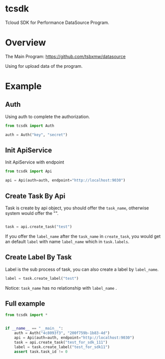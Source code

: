 # tcsdk

Tcloud SDK for Performance DataSource Program.


# Overview

The Main Program: https://github.com/tsbxmw/datasource

Using for upload data of the program.

# Example

## Auth

Using auth to complete the authorization.

```python
from tcsdk import Auth

auth = Auth("key", "secret")
```

## Init ApiService

Init ApiService with endpoint

```python
from tcsdk import Api

api = Api(auth=auth, endpoint="http://localhost:9030")
```

## Create Task By Api

Task is create by api object, you should offer the `task_name`, otherwise system would offer the "".

```python

task = api.create_task("test")
```

If you offer the `label_name` after the `task_name` in `create_task`, you would get an default `label` with name `label_name` which in `task.labels`. 

## Create Label By Task

Label is the sub process of task, you can also create a label by `label_name`.

```python
label = task.create_label("test")
```

Notice: `task_name` has no relationship with `label_name` .

## Full example

```python
from tcsdk import *


if __name__ == "__main__":
    auth = Auth("4c8093f3", "200f759b-1b83-4d")
    api = Api(auth=auth, endpoint="http://localhost:9030")
    task = api.create_task("test_for_sdk_111")
    label = task.create_label("test_for_sdk11")
    assert task.task_id != 0
```
